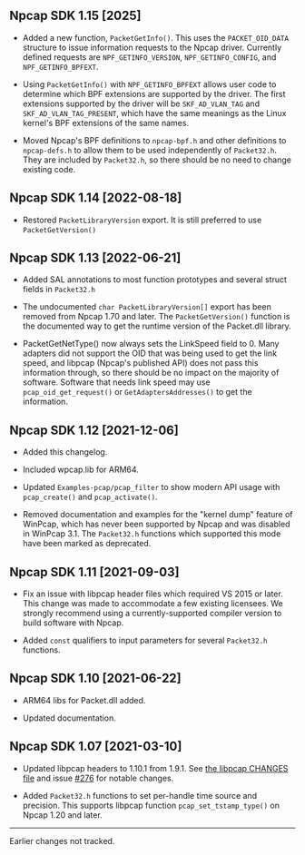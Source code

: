 ## Npcap SDK 1.15 [2025]

* Added a new function, `PacketGetInfo()`. This uses the `PACKET_OID_DATA`
  structure to issue information requests to the Npcap driver. Currently
  defined requests are `NPF_GETINFO_VERSION`, `NPF_GETINFO_CONFIG`, and
  `NPF_GETINFO_BPFEXT`.

* Using `PacketGetInfo()` with `NPF_GETINFO_BPFEXT` allows user code to
  determine which BPF extensions are supported by the driver. The first
  extensions supported by the driver will be `SKF_AD_VLAN_TAG` and
  `SKF_AD_VLAN_TAG_PRESENT`, which have the same meanings as the Linux kernel's
  BPF extensions of the same names.

* Moved Npcap's BPF definitions to `npcap-bpf.h` and other definitions to
  `npcap-defs.h` to allow them to be used independently of `Packet32.h`. They
  are included by `Packet32.h`, so there should be no need to change existing
  code.

## Npcap SDK 1.14 [2022-08-18]

* Restored `PacketLibraryVersion` export. It is still preferred to use
  `PacketGetVersion()`

## Npcap SDK 1.13 [2022-06-21]

* Added SAL annotations to most function prototypes and several struct fields
  in `Packet32.h`

* The undocumented `char PacketLibraryVersion[]` export has been removed from
  Npcap 1.70 and later. The `PacketGetVersion()` function is the documented way
  to get the runtime version of the Packet.dll library.

* PacketGetNetType() now always sets the LinkSpeed field to 0. Many adapters
  did not support the OID that was being used to get the link speed, and
  libpcap (Npcap's published API) does not pass this information through, so
  there should be no impact on the majority of software. Software that needs
  link speed may use `pcap_oid_get_request()` or `GetAdaptersAddresses()` to
  get the information.

## Npcap SDK 1.12 [2021-12-06]

* Added this changelog.

* Included wpcap.lib for ARM64.

* Updated `Examples-pcap/pcap_filter` to show modern API usage with
  `pcap_create()` and `pcap_activate()`.

* Removed documentation and examples for the "kernel dump" feature of WinPcap,
  which has never been supported by Npcap and was disabled in WinPcap 3.1. The
  `Packet32.h` functions which supported this mode have been marked as
  deprecated.

## Npcap SDK 1.11 [2021-09-03]

* Fix an issue with libpcap header files which required VS 2015 or later. This
  change was made to accommodate a few existing licensees. We strongly
  recommend using a currently-supported compiler version to build software with Npcap.

* Added `const` qualifiers to input parameters for several `Packet32.h` functions.

## Npcap SDK 1.10 [2021-06-22]

* ARM64 libs for Packet.dll added.

* Updated documentation.

## Npcap SDK 1.07 [2021-03-10]

* Updated libpcap headers to 1.10.1 from 1.9.1. See [the libpcap CHANGES
  file](https://github.com/the-tcpdump-group/libpcap/blob/libpcap-1.10/CHANGES)
  and issue [#276](http://issues.npcap.org/276) for notable changes.

* Added `Packet32.h` functions to set per-handle time source and precision.
  This supports libpcap function `pcap_set_tstamp_type()` on Npcap 1.20 and
  later.


----
Earlier changes not tracked.
